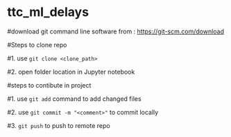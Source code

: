 # ttc_ml_delays

#download git command line software from : https://git-scm.com/download

#Steps to clone repo

#1. use `git clone <clone_path>`

#2. open folder location in Jupyter notebook

#steps to contibute in project

#1. use `git add` command to add changed files

#2. use `git commit -m "<comment>"` to commit locally

#3. `git push` to push to remote repo

